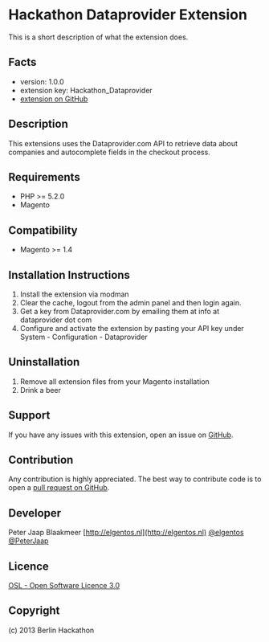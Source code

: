 Hackathon Dataprovider Extension
=====================
This is a short description of what the extension does.

Facts
-----
- version: 1.0.0
- extension key: Hackathon_Dataprovider
- [extension on GitHub](https://github.com/hackathon/Hackathon_Dataprovider)

Description
-----------
This extensions uses the Dataprovider.com API to retrieve data about companies and autocomplete fields in the checkout process.

Requirements
------------
- PHP >= 5.2.0
- Magento

Compatibility
-------------
- Magento >= 1.4

Installation Instructions
-------------------------
1. Install the extension via modman
2. Clear the cache, logout from the admin panel and then login again.
3. Get a key from Dataprovider.com by emailing them at info at dataprovider dot com
4. Configure and activate the extension by pasting your API key under System - Configuration - Dataprovider

Uninstallation
--------------
1. Remove all extension files from your Magento installation
2. Drink a beer

Support
-------
If you have any issues with this extension, open an issue on [GitHub](https://github.com/hackathon/Hackathon_Dataprovider/issues).

Contribution
------------
Any contribution is highly appreciated. The best way to contribute code is to open a [pull request on GitHub](https://help.github.com/articles/using-pull-requests).

Developer
---------
Peter Jaap Blaakmeer
[http://elgentos.nl](http://elgentos.nl)
[@elgentos](https://twitter.com/elgentos) [@PeterJaap](https://twitter.com/PeterJaap)

Licence
-------
[OSL - Open Software Licence 3.0](http://opensource.org/licenses/osl-3.0.php)

Copyright
---------
(c) 2013 Berlin Hackathon
